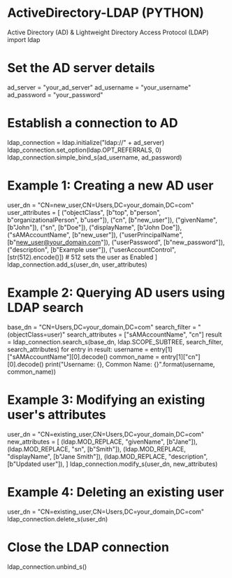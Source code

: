 # ActiveDirectory-LDAP (PYTHON)
Active Directory (AD) &amp; Lightweight Directory Access Protocol (LDAP) 
import ldap

# Set the AD server details
ad_server = "your_ad_server"
ad_username = "your_username"
ad_password = "your_password"

# Establish a connection to AD
ldap_connection = ldap.initialize("ldap://" + ad_server)
ldap_connection.set_option(ldap.OPT_REFERRALS, 0)
ldap_connection.simple_bind_s(ad_username, ad_password)

# Example 1: Creating a new AD user
user_dn = "CN=new_user,CN=Users,DC=your_domain,DC=com"
user_attributes = [
    ("objectClass", [b"top", b"person", b"organizationalPerson", b"user"]),
    ("cn", [b"new_user"]),
    ("givenName", [b"John"]),
    ("sn", [b"Doe"]),
    ("displayName", [b"John Doe"]),
    ("sAMAccountName", [b"new_user"]),
    ("userPrincipalName", [b"new_user@your_domain.com"]),
    ("userPassword", [b"new_password"]),
    ("description", [b"Example user"]),
    ("userAccountControl", [str(512).encode()])  # 512 sets the user as Enabled
]
ldap_connection.add_s(user_dn, user_attributes)

# Example 2: Querying AD users using LDAP search
base_dn = "CN=Users,DC=your_domain,DC=com"
search_filter = "(objectClass=user)"
search_attributes = ["sAMAccountName", "cn"]
result = ldap_connection.search_s(base_dn, ldap.SCOPE_SUBTREE, search_filter, search_attributes)
for entry in result:
    username = entry[1]["sAMAccountName"][0].decode()
    common_name = entry[1]["cn"][0].decode()
    print("Username: {}, Common Name: {}".format(username, common_name))

# Example 3: Modifying an existing user's attributes
user_dn = "CN=existing_user,CN=Users,DC=your_domain,DC=com"
new_attributes = [
    (ldap.MOD_REPLACE, "givenName", [b"Jane"]),
    (ldap.MOD_REPLACE, "sn", [b"Smith"]),
    (ldap.MOD_REPLACE, "displayName", [b"Jane Smith"]),
    (ldap.MOD_REPLACE, "description", [b"Updated user"]),
]
ldap_connection.modify_s(user_dn, new_attributes)

# Example 4: Deleting an existing user
user_dn = "CN=existing_user,CN=Users,DC=your_domain,DC=com"
ldap_connection.delete_s(user_dn)

# Close the LDAP connection
ldap_connection.unbind_s()
